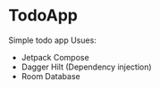 # TodoApp
Simple todo app 
Usues:
- Jetpack Compose
- Dagger Hilt (Dependency injection)
- Room Database
